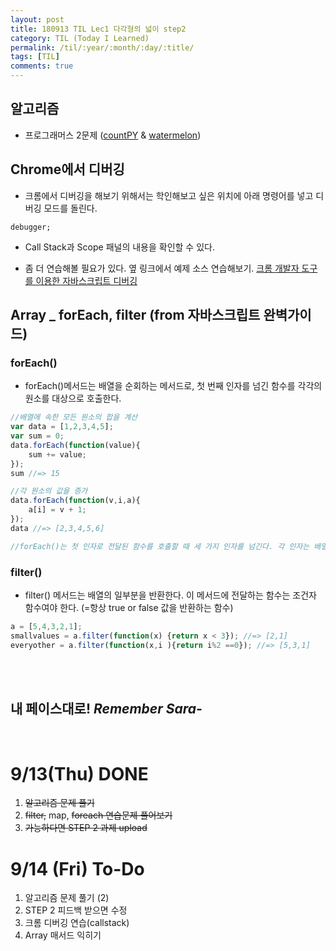 ```yaml
---
layout: post
title: 180913 TIL Lec1 다각형의 넓이 step2
category: TIL (Today I Learned)
permalink: /til/:year/:month/:day/:title/
tags: [TIL]
comments: true
---
```


## 알고리즘 
- 프로그래머스 2문제 
([countPY](https://github.com/developersoom/algorithm_practice/blob/master/prgm_L1_countPY_180913.js) & 
[watermelon](https://github.com/developersoom/algorithm_practice/blob/master/prgm_L1_watermelon_180913.js))

## Chrome에서 디버깅 
- 크롬에서 디버깅을 해보기 위해서는 학인해보고 싶은 위치에 아래 명령어를 넣고 디버깅 모드를 돌린다. 
```text
debugger;
```

- Call Stack과 Scope 패널의 내용을 확인할 수 있다.

- 좀 더 연습해볼 필요가 있다. 옆 링크에서 예제 소스 연습해보기. 
[크롬 개발자 도구를 이용한 자바스크립트 디버깅](https://subicura.com/2018/02/14/javascript-debugging.html)

## Array _ forEach, filter (from  자바스크립트 완벽가이드)

### forEach() 
- forEach()메서드는 배열을 순회하는 메서드로, 첫 번째 인자를 넘긴 함수를 각각의 원소를 대상으로 호출한다. 


```javascript
//배열에 속한 모든 원소의 합을 계산
var data = [1,2,3,4,5];
var sum = 0;
data.forEach(function(value){
    sum += value;
});
sum //=> 15

//각 원소의 값을 증가
data.forEach(function(v,i,a){
    a[i] = v + 1;
});
data //=> [2,3,4,5,6]

//forEach()는 첫 인자로 전달된 함수를 호출할 때 세 가지 인자를 넘긴다. 각 인자는 배열의 원소 값과, 원소의 인덱스 값, 그리고 그 배열 자체다. 만약 배열의 값만 사용한다면, 인자를 하나만 받는 함수를 작성하면 된다. 나머지 인자는 무시됨 
```

### filter()
- filter() 메서드는 배열의 일부분을 반환한다. 이 메서드에 전달하는 함수는 조건자 함수여야 한다. (=항상 true or false 값을 반환하는 함수)

```javascript
a = [5,4,3,2,1];
smallvalues = a.filter(function(x) {return x < 3}); //=> [2,1]
everyother = a.filter(function(x,i ){return i%2 ==0}); //=> [5,3,1]
```

<br>
<br>

## **내 페이스대로!** _Remember Sara-_
<br>

# 9/13(Thu) DONE
1. ~~알고리즘 문제 풀기~~
2. ~~filter,~~ map, ~~foreach 연습문제 풀어보기~~
3. ~~가능하다면 STEP 2 과제 upload~~

# 9/14 (Fri) To-Do
1. 알고리즘 문제 풀기 (2)
2. STEP 2 피드백 받으면 수정
3. 크롬 디버깅 연습(callstack)
4. Array 매서드 익히기
 